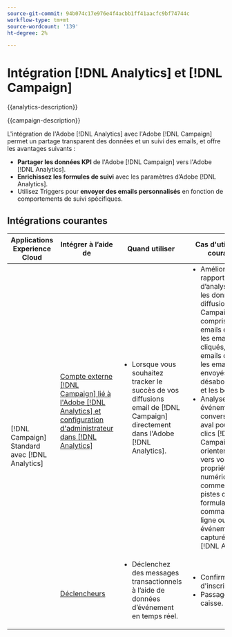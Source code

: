 ```yaml
---
source-git-commit: 94b074c17e976e4f4acbb1ff41aacfc9bf74744c
workflow-type: tm+mt
source-wordcount: '139'
ht-degree: 2%

---
```



# Intégration [!DNL Analytics] et [!DNL Campaign]

{{analytics-description}}

{{campaign-description}}

L&#39;intégration de l&#39;Adobe [!DNL Analytics] avec l&#39;Adobe [!DNL Campaign] permet un partage transparent des données et un suivi des emails, et offre les avantages suivants :

+ **Partager les données KPI** de l&#39;Adobe [!DNL Campaign] vers l&#39;Adobe [!DNL Analytics].
+ **Enrichissez les formules de suivi** avec les paramètres d’Adobe [!DNL Analytics].
+ Utilisez Triggers pour **envoyer des emails personnalisés** en fonction de comportements de suivi spécifiques.

## Intégrations courantes

<table>
    <thead>
        <tr>
            <th>Applications Experience Cloud</th>
            <th>Intégrer à l’aide de</th>
            <th>Quand utiliser</th>
            <th>Cas d'utilisation courants</th>
        </tr>
    </thead>
    <tbody>
        <tr>
            <td rowspan="2">[!DNL Campaign] Standard avec [!DNL Analytics]</td>
            <td><a href="https://experienceleague.adobe.com/docs/campaign-standard-learn/tutorials/integrations/track-the-success-of-your-deliveries-in-analytics.html" target="_blank" rel="noreferrer">Compte externe [!DNL Campaign] lié à l'Adobe [!DNL Analytics] et configuration d'administrateur dans [!DNL Analytics]</a></td>
            <td>
                <ul style="margin-top: 0;">
                    <li>Lorsque vous souhaitez tracker le succès de vos diffusions email de [!DNL Campaign] directement dans l'Adobe [!DNL Analytics].</li>
                </ul>
            </td>
            <td>
              <ul style="margin-top: 0;">
                <li>Améliorez vos rapports d’analyse avec les données de diffusion [!DNL Campaign], y compris les emails envoyés, les emails cliqués, les emails ouverts, les emails envoyés, les désabonnements et les bounces.</li>
                <li>Analysez les événements de conversion en aval pour les clics [!DNL Campaign] qui orientent le trafic vers vos propriétés numériques, comme les pistes de formulaire, les commandes en ligne ou d’autres événements capturés dans [!DNL Analytics].</li>
              </ul>
            </td>
        </tr>
        <tr>
            <td><a href="../../integrations/tutorials/campaign-analytics/campaign-analytics-trigger.md" target="_blank" rel="noreferrer">Déclencheurs</a></li>
            <td>
                <ul style="margin-top: 0;">
                    <li>Déclenchez des messages transactionnels à l’aide de données d’événement en temps réel.</li>
                </ul>
            </td>
            <td>
              <ul style="margin-top: 0;">
                <li>Confirmation d'inscription.</li>
                <li>Passage en caisse.</li>
              </ul>
            </td>
        </tr>              
    </tbody>          
</table>
